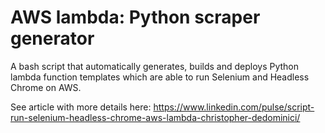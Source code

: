 # AWS lambda: Python scraper generator
A bash script that automatically generates, builds and deploys Python lambda function templates which are able to run Selenium and Headless Chrome on AWS.

See article with more details here: https://www.linkedin.com/pulse/script-run-selenium-headless-chrome-aws-lambda-christopher-dedominici/
